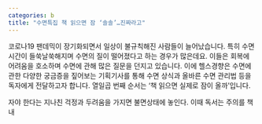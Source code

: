```yaml
---
categories: b
title: "수면특집 책 읽으면 잠 ‘솔솔’…진짜라고"
---
```

코로나19 팬데믹이 장기화되면서 일상이 불규칙해진 사람들이 늘어났습니다. 특히 수면시간이 들쑥날쑥해지며 수면의 질이 떨어졌다고 하는 경우가 많은데요. 이들은 회복에 어려움을 호소하며 수면에 관해 많은 질문을 던지고 있습니다. 이에 헬스경향은 수면에 관한 다양한 궁금증을 짚어보는 기획기사를 통해 수면 상식과 올바른 수면 관리법 등을 독자에게 전달하고자 합니다. 열일곱 번째 순서는 &lsquo;책 읽으면 실제로 잠이 올까&rsquo;입니다. 



자야 한다는 지나친 걱정과 두려움을 가지면 불면상태에 놓인다. 이때 독서는 주의를 책 내